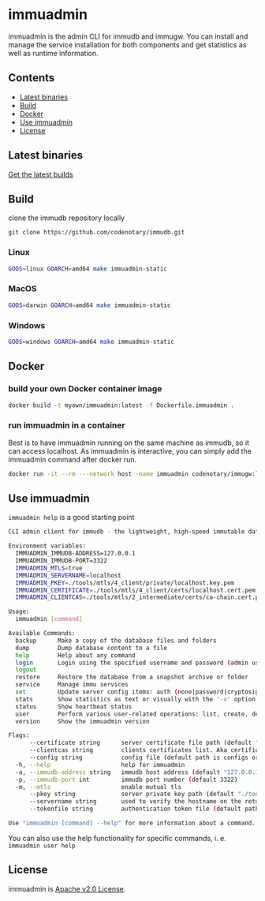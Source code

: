 # immuadmin

immuadmin is the admin CLI for immudb and immugw. You can install and manage the service installation for both components and get statistics as well as runtime information.

## Contents
 - [Latest binaries](#latest-binaries)
 - [Build](#build)
 - [Docker](#docker)
 - [Use immuadmin](#use-immuadmin)
 - [License](#license)

## Latest binaries

[Get the latest builds](https://github.com/codenotary/immudb/releases/latest)

## Build

clone the immudb repository locally

`git clone https://github.com/codenotary/immudb.git`

### Linux

```bash
GOOS=linux GOARCH=amd64 make immuadmin-static
```

### MacOS

```bash
GOOS=darwin GOARCH=amd64 make immuadmin-static
```

### Windows

```bash
GOOS=windows GOARCH=amd64 make immuadmin-static
```

## Docker

### build your own Docker container image
```bash
docker build -t myown/immuadmin:latest -f Dockerfile.immuadmin .
```

### run immuadmin in a container
Best is to have immuadmin running on the same machine as immudb, so it can access localhost. As immuadmin is interactive, you can simply add the immuadmin command after docker run.

```bash
docker run -it --rm ---network host -name immuadmin codenotary/immugw:latest help
```

## Use immuadmin

`immuadmin help` is a good starting point

```bash
CLI admin client for immudb - the lightweight, high-speed immutable database for systems and applications.

Environment variables:
  IMMUADMIN_IMMUDB-ADDRESS=127.0.0.1
  IMMUADMIN_IMMUDB-PORT=3322
  IMMUADMIN_MTLS=true
  IMMUADMIN_SERVERNAME=localhost
  IMMUADMIN_PKEY=./tools/mtls/4_client/private/localhost.key.pem
  IMMUADMIN_CERTIFICATE=./tools/mtls/4_client/certs/localhost.cert.pem
  IMMUADMIN_CLIENTCAS=./tools/mtls/2_intermediate/certs/ca-chain.cert.pem

Usage:
  immuadmin [command]

Available Commands:
  backup      Make a copy of the database files and folders
  dump        Dump database content to a file
  help        Help about any command
  login       Login using the specified username and password (admin username is immu)
  logout
  restore     Restore the database from a snapshot archive or folder
  service     Manage immu services
  set         Update server config items: auth (none|password|cryptosig), mtls (true|false)
  stats       Show statistics as text or visually with the '-v' option. Run 'immuadmin stats -h' for details.
  status      Show heartbeat status
  user        Perform various user-related operations: list, create, deactivate, change password, set permissions
  version     Show the immuadmin version

Flags:
      --certificate string      server certificate file path (default "./tools/mtls/4_client/certs/localhost.cert.pem")
      --clientcas string        clients certificates list. Aka certificate authority (default "./tools/mtls/2_intermediate/certs/ca-chain.cert.pem")
      --config string           config file (default path is configs or $HOME; default filename is immuadmin.toml)
  -h, --help                    help for immuadmin
  -a, --immudb-address string   immudb host address (default "127.0.0.1")
  -p, --immudb-port int         immudb port number (default 3322)
  -m, --mtls                    enable mutual tls
      --pkey string             server private key path (default "./tools/mtls/4_client/private/localhost.key.pem")
      --servername string       used to verify the hostname on the returned certificates (default "localhost")
      --tokenfile string        authentication token file (default path is $HOME or binary location; the supplied value will be automatically suffixed with _admin; default filename is token_admin) (default "token")

Use "immuadmin [command] --help" for more information about a command.
```

You can also use the help functionality for specific commands, i. e. `immuadmin user help`

## License

immuadmin is [Apache v2.0 License](LICENSE).
